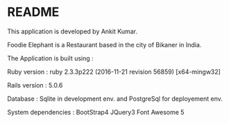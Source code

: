 # README


This application is developed by Ankit Kumar.

Foodie Elephant is a Restaurant based in the city of Bikaner in India.

The Application is built using :

Ruby version : ruby 2.3.3p222 (2016-11-21 revision 56859) [x64-mingw32]

Rails version : 5.0.6

Database : Sqlite in development env. and PostgreSql for deployement env.

System dependencies : 
BootStrap4 
JQuery3
Font Awesome 5



